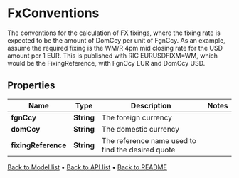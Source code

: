 

# FxConventions

The conventions for the calculation of FX fixings, where the fixing rate is expected to be the amount of  DomCcy per unit of FgnCcy.  As an example, assume the required fixing is the WM/R 4pm mid closing rate for the USD amount per 1 EUR.  This is published with RIC EURUSDFIXM=WM, which would be the FixingReference, with FgnCcy EUR and DomCcy USD.

## Properties

| Name | Type | Description | Notes |
|------------ | ------------- | ------------- | -------------|
|**fgnCcy** | **String** | The foreign currency |  |
|**domCcy** | **String** | The domestic currency |  |
|**fixingReference** | **String** | The reference name used to find the desired quote |  |



[Back to Model list](../README.md#documentation-for-models) &#8226; [Back to API list](../README.md#documentation-for-api-endpoints) &#8226; [Back to README](../README.md)



